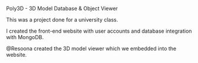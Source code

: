 Poly3D - 3D Model Database &amp; Object Viewer 

This was a project done for a university class.

I created the front-end website with user accounts and database integration with MongoDB.

@Resoona created the 3D model viewer which we embedded into the website.

